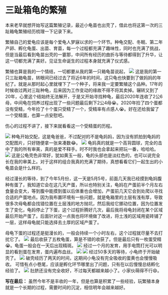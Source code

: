 # 三趾箱龟的繁殖
<page-tags text="发布于：2021-07-03"></page-tags>

本来老早就想开始写这篇繁殖记录，最近小龟苗也出壳了，借此也将这第一次的三趾箱龟繁殖经历梳理一下记录下来。


繁殖自己的爱龟应该是每个爱龟人梦寐以求的一个环节。种龟交配、冬眠、第二年产卵、孵化龟蛋、出苗、育苗，每一个过程都充满了趣味性，同时也充满了挑战，但是当最后看到龟苗出壳的一霎那，中间所有经历的曲折与等待都得到了升华，让这一切都充满了美好。见证生命诞生的过程本身就充满了仪式感。

繁殖也算是我的一个情结，一切都要从我的第一只箱龟苗说起，
<image-container>
  <img src="./1.jpeg"/>
</image-container>
<image-description text="图片拍摄于2015年8月23日"/>
这是我的第一只三趾箱龟苗，转眼间已经过去了将近6年的时间，这只龟也快要到了做妈妈的年纪了。就是从那时起心里就埋下了一个种子，将来我一定要繁殖这个品种。17年的时候收过两对三趾种龟，后来因为工作变动的缘故不得不将其卖掉。辗转又到了20年，心里这个结始终无法解开，于是又开始寻找种龟，最后2020年连收了2公6母，中间龟在饲养过程出现了一些问题最后剩下2公4母😭。2020年捡了四个蛋都没有受精，今年捡了十个蛋只受精了一个，受精率有点感人😭。好在还给我留了一个受精蛋，也算一点安慰吧。

伤心的过程不讲了，接下来就看看这一个受精蛋的历程。

<image-container>
  <img src="./2.jpeg"/>
</image-container>
<image-description text="这是2020年的时候"/>
种龟开始交配，这是龟爸爸，不过配对的不是龟妈妈，因为没有抓拍到龟妈的交配图片，只好随便拿一张来凑数😂。

<image-container>
  <img src="./3.jpeg"/>
</image-container>
<image-description text="龟妈写真"/>
龟妈真的就是一个高背圆球，完全的击中了我的所有审美，真的是爱不释手。时不时我也会拿起来把玩一番，哈哈哈。
<image-container>
  <img src="./4.jpeg"/>
</image-container>
<image-description text="龟爸的特写"/>
这是公龟壳色非常好，犹如黄玉一般，龟的头部也是淡红色的，也可以说完全长在我的审美上。对于这样的组合我真的充满了期待，真想看看它们一起生出的小龟苗会是什么样的。

经过漫长的等待，到了今年5月份，这一天是5月5号，前面几天我已经摸到龟妈腹种有蛋了，我知道它会在这几天产蛋，所以也特别关注，龟妈在产蛋前半个月左右食量会变大，等到腹中能摸到蛋以后体重也会增加，产蛋前几天它会到处爬以寻找合适的产蛋地点。因为我布置环境有一些问题，就是龟箱里的土层有浅有厚，导致很多次母龟都会找错位置在土层浅的地方抛坑，然后我给它挪动位置，因为位置发生了变化，龟妈停止了下蛋，这个过程折腾好几次，最后我将母龟封闭在某个区域最后开始产蛋了。后面针对这一点我也将环境做了改进，将土浅的区域用瓷砖铺了一层，这样母龟就只能选择去土厚的区域产蛋了。

<video-container>
  <source src="./5.mp4"/>
</video-container>
<image-description text="龟妈下完蛋了"/>
母龟下蛋的过程还是挺漫长的，一般会持续一个小时左右，这个过程就尽量不去打扰它了。
<image-container>
  <img src="./6.jpeg"/>
</image-container>
<image-description text="收获"/>
最后收获了五枚龟蛋，算是不错的收获了。但是最后只有一枚蛋受精😭。龟蛋一般会在一天后出现精斑。

<image-container>
  <img src="./7.jpeg"/>
</image-container>
<image-description text="龟蛋的发育，2020年6月7日"/>
经过一个月的发育，用手电筒打光可以明显的看到蛋在发育，蛋内遍布血丝。
<image-container>
  <img src="./8.jpeg"/>
</image-container>
<image-description text="6月28日"/> 
<video-container>
  <source src="./9.mp4"/>
</video-container>
<image-description text="6月28日"/> 
<image-container>
  <img src="./10.jpeg"/>
</image-container>
<image-description text="6月28日"/> 
经过50多天的等待，小龟终于开始破壳了。
<image-container>
  <img src="./11.jpeg"/>
</image-container>
<image-description text="6月30日"/> 
破壳经历了两天的时间，这期间小龟没有完全吸收的蛋黄也会慢慢吸收。
<video-container>
  <source src="./12.mp4"/>
</video-container>
<image-description text="7月2日"/> 
<image-container>
可惜有点小卷尾，应该是孵化环节哪里出了问题，只有在以后慢慢总结孵化经验了。
  <img src="./13.jpeg"/>
</image-container>
<image-description text="7月2日"/> 
肚脐还没有完全收好，不过每天都越来越小了。小家伙萌得不行😄。

**写在最后：** 虽然今年不是丰收的一年，但是也算是积累了一些经验，玩繁殖本身就是一个长期的过程，需要时间的沉淀，相信明年会越来越好。
